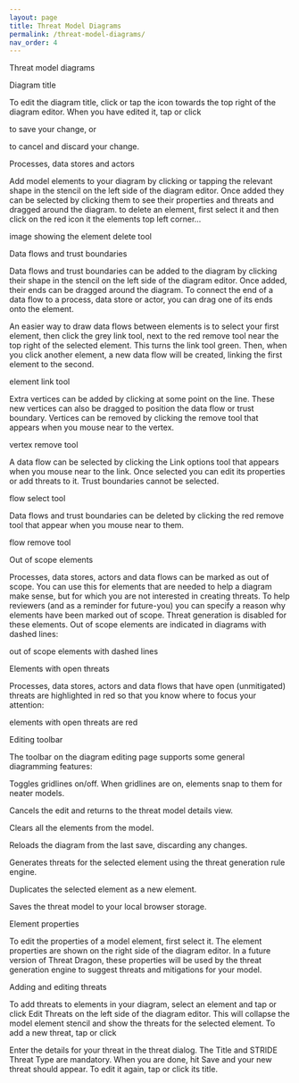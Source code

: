 ```yaml
---
layout: page
title: Threat Model Diagrams
permalink: /threat-model-diagrams/
nav_order: 4
---
```


Threat model diagrams

Diagram title

To edit the diagram title, click or tap the  icon towards the top right of the diagram editor. When you have edited it, tap or click


to save your change, or


to cancel and discard your change.

Processes, data stores and actors

Add model elements to your diagram by clicking or tapping the relevant shape in the stencil on the left side of the diagram editor. Once added they can be selected by clicking them to see their properties and threats and dragged around the diagram. to delete an element, first select it and then click on the red icon it the elements top left corner...

image showing the element delete tool

Data flows and trust boundaries

Data flows and trust boundaries can be added to the diagram by clicking their shape in the stencil on the left side of the diagram editor.
Once added, their ends can be dragged around the diagram.
To connect the end of a data flow to a process, data store or actor, you can drag one of its ends onto the element.

An easier way to draw data flows between elements is to select your first element,
then click the grey link tool, next to the red remove tool near the top right of the selected element.
This turns the link tool green. Then, when you click another element, a new data flow will be created, linking the first element to the second.

element link tool

Extra vertices can be added by clicking at some point on the line.
These new vertices can also be dragged to position the data flow or trust boundary.
Vertices can be removed by clicking the remove tool that appears when you mouse near to the vertex.

vertex remove tool

A data flow can be selected by clicking the Link options tool that appears when you mouse near to the link.
Once selected you can edit its properties or add threats to it. Trust boundaries cannot be selected.

flow select tool

Data flows and trust boundaries can be deleted by clicking the red remove tool that appear when you mouse near to them.

flow remove tool

Out of scope elements

Processes, data stores, actors and data flows can be marked as out of scope.
You can use this for elements that are needed to help a diagram make sense, but for which you are not interested in creating threats.
To help reviewers (and as a reminder for future-you) you can specify a reason why elements have been marked out of scope.
Threat generation is disabled for these elements. Out of scope elements are indicated in diagrams with dashed lines:

out of scope elements with dashed lines

Elements with open threats

Processes, data stores, actors and data flows that have open (unmitigated) threats are highlighted in red so that you know where to focus your attention:

elements with open threats are red

Editing toolbar

The toolbar on the diagram editing page supports some general diagramming features:

 Toggles gridlines on/off. When gridlines are on, elements snap to them for neater models.

 Cancels the edit and returns to the threat model details view.

 Clears all the elements from the model.

 Reloads the diagram from the last save, discarding any changes.

 Generates threats for the selected element using the threat generation rule engine.

 Duplicates the selected element as a new element.

 Saves the threat model to your local browser storage.

Element properties

To edit the properties of a model element, first select it.
The element properties are shown on the right side of the diagram editor.
In a future version of Threat Dragon, these properties will be used by the threat generation engine to suggest threats and mitigations for your model.

Adding and editing threats

To add threats to elements in your diagram, select an element and tap or click Edit Threats on the left side of the diagram editor.
This will collapse the model element stencil and show the threats for the selected element. To add a new threat, tap or click

Enter the details for your threat in the threat dialog.
The Title and STRIDE Threat Type are mandatory. When you are done, hit Save and your new threat should appear.
To edit it again, tap or click its title.
